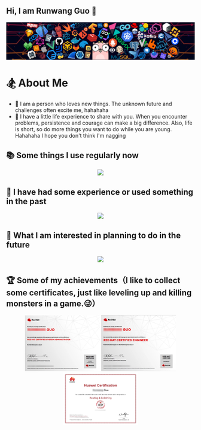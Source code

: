 ## Hi, I am Runwang Guo 👋

![header](IMAGE/header.png)

# 🏂 About Me

- 🌱 I am a person who loves new things. The unknown future and challenges often excite me, hahahaha
- 🌈 I have a little life experience to share with you. When you encounter problems, persistence and courage can make a big difference. Also, life is short, so do more things you want to do while you are young. Hahahaha I hope you don't think I'm nagging

## 📚 Some things I use regularly now

<p align="center">
  <a href="#">
    <img src="https://simple-skill-icons.shengruxiahuaya.workers.dev/svg?i=nginx,git,gitlab,github,githubactions,go,docker,containerd,kubernetes,lens,istio,sonarqube,npm,pnpm,yarn,centos,redis,mysql,postgresql,outline,gnubash,homebrew,alibabacloud,apachemaven,uptimekuma" />
  </a>
</p>

## 🔋 I have had some experience or used something in the past

<p align="center">
  <a href="#">
    <img src="https://simple-skill-icons.shengruxiahuaya.workers.dev/svg?i=selenium,pytest,testrail,python,mongodb,wikidotjs,portainer,rabbitmq,vmware" />
  </a>
</p>

## 🔭 What I am interested in planning to do in the future

<p align="center">
  <a href="#">
    <img src="https://simple-skill-icons.shengruxiahuaya.workers.dev/svg?i=react,tsnode,swift" />
  </a>
</p>

## 🏆 Some of my achievements（I like to collect some certificates, just like leveling up and killing monsters in a game.😜）

<p align="center">   <img src="IMAGE/rhcsa.jpeg" alt="rhcsa.jpeg" width="200">   <img src="IMAGE/rhce.jpeg" alt="rhce.jpeg" width="200">   <img src="IMAGE/hcip-rs.jpeg" alt="hcip-rs.jpeg" width="200"> </p>
